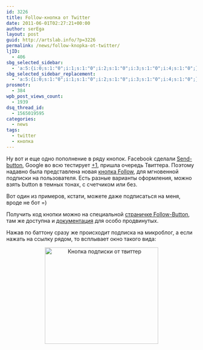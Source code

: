 ```yaml
---
id: 3226
title: Follow-кнопка от Twitter
date: 2011-06-01T02:27:21+00:00
author: serEga
layout: post
guid: http://artslab.info/?p=3226
permalink: /news/follow-knopka-ot-twitter/
ljID:
  - 406
sbg_selected_sidebar:
  - 'a:5:{i:0;s:1:"0";i:1;s:1:"0";i:2;s:1:"0";i:3;s:1:"0";i:4;s:1:"0";}'
sbg_selected_sidebar_replacement:
  - 'a:5:{i:0;s:1:"0";i:1;s:1:"0";i:2;s:1:"0";i:3;s:1:"0";i:4;s:1:"0";}'
prosmotr:
  - 384
wpb_post_views_count:
  - 1939
dsq_thread_id:
  - 1565019595
categories:
  - news
tags:
  - twitter
  - кнопка
---
```

Ну вот и еще одно пополнение в ряду кнопок. Facebook сделали [Send-button](http://artslab.info/news/facebook-knopka-send/), Google во всю тестирует [+1](http://artslab.info/news/u-google-poyavilas-svoya-knopka-like-it-1/), пришла очередь Твиттера. Поэтому надавно была представлена новая [кнопка Follow](http://dev.twitter.com/pages/follow_button), для мгновенной подписки на пользователя. Есть разные варианты оформления, можно взять button в темных тонах, с счетчиком или без.

Вот один из примеров, кстати, можете даже подписаться на меня, вроде не бот =)

<center>
</center>

Получить код кнопки можно на специальной [страничке Follow-Button](http://twitter.com/about/resources/followbutton), там же доступна и [документация](http://dev.twitter.com/pages/follow_button) для особо продвинутых.

Нажав по баттону сразу же происходит подписка на микроблог, а если нажать на ссылку рядом, то всплывает окно такого вида:

<center>
  <a href="http://googledrive.com/host/0B9lHVSSSdxdxd0hjdUdmRzY3Tjg/twiplee.jpg"><img src="http://googledrive.com/host/0B9lHVSSSdxdxd0hjdUdmRzY3Tjg/twiplee-300x255.jpg" alt="Кнопка подписки от твиттер" title="twiplee" width="300" height="255" class="alignnone size-medium wp-image-3241" /></a>
</center>